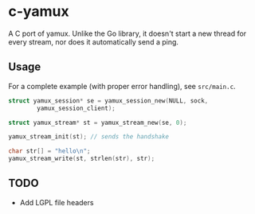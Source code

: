 # c-yamux

A C port of yamux. Unlike the Go library, it doesn't start a new thread
for every stream, nor does it automatically send a ping.

## Usage

For a complete example (with proper error handling), see `src/main.c`.

```c
struct yamux_session* se = yamux_session_new(NULL, sock,
        yamux_session_client);

struct yamux_stream* st = yamux_stream_new(se, 0);

yamux_stream_init(st); // sends the handshake

char str[] = "hello\n";
yamux_stream_write(st, strlen(str), str);
```

## TODO

* Add LGPL file headers

